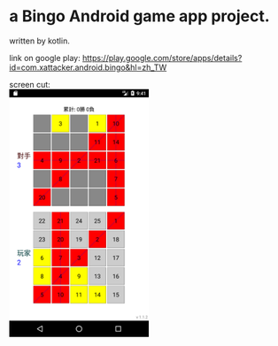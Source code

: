 # a Bingo Android game app project. 
written by kotlin.

link on google play: 
<https://play.google.com/store/apps/details?id=com.xattacker.android.bingo&hl=zh_TW>


screen cut:<br>
<img src="/res/screen_cut.png" alt="screen cut" width="50%" height="50%" align="bottom" />
